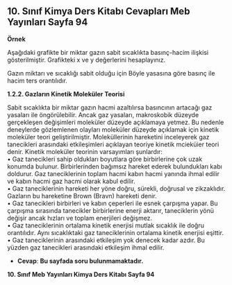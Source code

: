 ## 10. Sınıf Kimya Ders Kitabı Cevapları Meb Yayınları Sayfa 94

**Örnek**

Aşağıdaki grafikte bir miktar gazın sabit sıcaklıkta basınç-hacim ilişkisi gösterilmiştir. Grafikteki x ve y değerlerini hesaplayınız.

Gazın miktarı ve sıcaklığı sabit olduğu için Böyle yasasına göre basınç ile hacim ters orantılıdır.

**1.2.2. Gazların Kinetik Moleküler Teorisi**

Sabit sıcaklıkta bir miktar gazın hacmi azaltılırsa basıncının artacağı gaz yasaları ile öngörülebilir. Ancak gaz yasaları, makroskobik düzeyde gerçekleşen değişimleri moleküler düzeyde açıklamaya yetmez. Bu nedenle deneylerde gözlemlenen olayları moleküler düzeyde açıklamak için kinetik moleküler teori geliştirilmiştir. Moleküllerinin hareketini inceleyerek gaz tanecikleri arasındaki etkileşimleri açıklayan teoriye kinetik mcieküier teori denir. Kinetik moleküler teorinin varsayımları şunlardır:  
 • Gaz tanecikleri sahip oldukları boyutlara göre birbirlerine çok uzak konumda bulunur. Birbirlerinden bağımsız hareket ederek bulundukları kabı doldurur. Gaz taneciklerinin toplam hacmi kabın hacmi yanında ihmal edilir ve kabın hacmi gaz hacmi olarak kabul edilir.  
 • Gaz taneciklerinin hareketi her yöne doğru, sürekli, doğrusal ve zikzaklıdır. Gazların bu hareketine Brown (Bravn) hareketi denir.  
 • Gaz tanecikleri birbirleri ve kabın çeperleri ile esnek çarpışma yapar. Bu çarpışma sırasında tanecikler birbirlerine enerji aktarır, taneciklerin yönü değişir ancak hızları ve toplam enerjileri değişmez.  
 • Gaz taneciklerinin ortalama kinetik enerjisi mutlak sıcaklık ile doğru orantılıdır. Aynı sıcaklıktaki gaz taneciklerinin ortalama kinetik enerjisi eşittir.  
 • Gaz taneciklerinin arasındaki etkileşim yok denecek kadar azdır. Bu yüzden gaz tanecikleri arasındaki etkileşim ihmal edilir.

* **Cevap**: **Bu sayfada soru bulunmamaktadır.**

**10. Sınıf Meb Yayınları Kimya Ders Kitabı Sayfa 94**